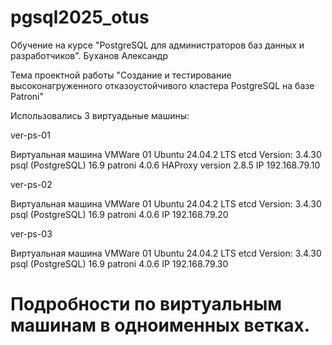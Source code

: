 # pgsql2025_otus
Обучение на курсе "PostgreSQL для администраторов баз данных и разработчиков". Буханов Александр

Тема проектной работы "Создание и тестирование высоконагруженного отказоустойчивого кластера PostgreSQL на базе Patroni"

Использовались 3 виртуадьные машины:

ver-ps-01

Виртуальная машина VMWare 01 Ubuntu 24.04.2 LTS etcd Version: 3.4.30 psql (PostgreSQL) 16.9 patroni 4.0.6 HAProxy version 2.8.5 IP 192.168.79.10

ver-ps-02

Виртуальная машина VMWare 01 Ubuntu 24.04.2 LTS etcd Version: 3.4.30 psql (PostgreSQL) 16.9 patroni 4.0.6  IP 192.168.79.20

ver-ps-03

Виртуальная машина VMWare 01 Ubuntu 24.04.2 LTS etcd Version: 3.4.30 psql (PostgreSQL) 16.9 patroni 4.0.6  IP 192.168.79.30

# Подробности по виртуальным машинам в одноименных ветках.
